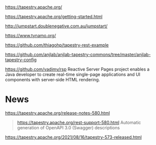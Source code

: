 https://tapestry.apache.org/

https://tapestry.apache.org/getting-started.html

http://jumpstart.doublenegative.com.au/jumpstart/

https://www.tynamo.org/

https://github.com/thiagohp/tapestry-rest-example

https://github.com/anjlab/anjlab-tapestry-commons/tree/master/anjlab-tapestry-config

https://github.com/vadimv/rsp Reactive Server Pages project enables a Java developer to create real-time single-page applications and UI components with server-side HTML rendering.

# News
https://tapestry.apache.org/release-notes-580.html
> https://tapestry.apache.org/rest-support-580.html Automatic generation of OpenAPI 3.0 (Swagger) descriptions

https://tapestry.apache.org/2021/08/16/tapestry-573-released.html
